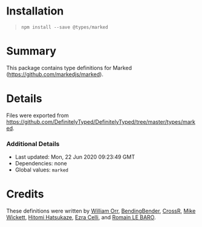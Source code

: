 # Installation
> `npm install --save @types/marked`

# Summary
This package contains type definitions for Marked (https://github.com/markedjs/marked).

# Details
Files were exported from https://github.com/DefinitelyTyped/DefinitelyTyped/tree/master/types/marked.

### Additional Details
 * Last updated: Mon, 22 Jun 2020 09:23:49 GMT
 * Dependencies: none
 * Global values: `marked`

# Credits
These definitions were written by [William Orr](https://github.com/worr), [BendingBender](https://github.com/BendingBender), [CrossR](https://github.com/CrossR), [Mike Wickett](https://github.com/mwickett), [Hitomi Hatsukaze](https://github.com/htkzhtm), [Ezra Celli](https://github.com/ezracelli), and [Romain LE BARO](https://github.com/scandinave).
